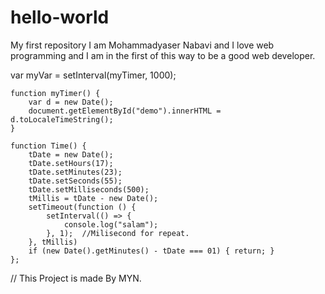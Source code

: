 # hello-world
My first repository 
I am Mohammadyaser Nabavi and I love web programming and I am in the first of this way to be a good web developer.
 
 var myVar = setInterval(myTimer, 1000);

    function myTimer() {
        var d = new Date();
        document.getElementById("demo").innerHTML = d.toLocaleTimeString();
    }

    function Time() {
        tDate = new Date();
        tDate.setHours(17);
        tDate.setMinutes(23);
        tDate.setSeconds(55);
        tDate.setMilliseconds(500);
        tMillis = tDate - new Date();
        setTimeout(function () {
            setInterval(() => {
                console.log("salam");
            }, 1);  //Milisecond for repeat.
        }, tMillis)
        if (new Date().getMinutes() - tDate === 01) { return; }
    };






// This Project is made By MYN.
